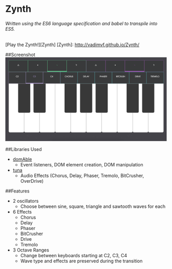 # Zynth
###### Written using the ES6 language specification and babel to transpile into ES5.
[Play the Zynth!][Zynth]
[Zynth]: http://vadimvf.github.io/Zynth/

##Screenshot
![screenshot 1](https://raw.githubusercontent.com/Vadimvf/Zynth/gh-pages/assets/Screen%20Shot%202016-05-16%20at%2011.49.35%20AM.png)


##Libraries Used
- [domAble](https://github.com/Vadimvf/domAble]domable)
  - Event listeners, DOM element creation, DOM manipulation
- [tuna](https://github.com/Theodeus/tuna)
  - Audio Effects (Chorus, Delay, Phaser, Tremolo, BitCrusher, OverDrive)

##Features
- 2 oscillators
  - Choose between sine, square, triangle and sawtooth waves for each
- 6 Effects
  - Chorus
  - Delay
  - Phaser
  - BitCrusher
  - Drive
  - Tremolo
- 3 Octave Ranges
  - Change between keyboards starting at C2, C3, C4
  - Wave type and effects are preserved during the transition
